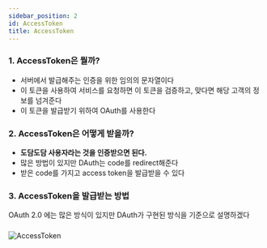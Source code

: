 ```yaml
---
sidebar_position: 2
id: AccessToken
title: AccessToken
---
```


### 1. AccessToken은 뭘까?
- 서버에서 발급해주는 인증을 위한 임의의 문자열이다
- 이 토큰을 사용하여 서비스를 요청하면 이 토큰을 검증하고, 맞다면 해당 고객의 정보를 넘겨준다
- 이 토큰을 발급받기 위하여 OAuth를 사용한다
### 2. AccessToken은 어떻게 받을까?
- **도담도담 사용자라는 것을 인증받으면 된다.**
- 많은 방법이 있지만 DAuth는 code를 redirect해준다
- 받은 code를 가지고 access token을 발급받을 수 있다
### 3. AccessToken을 발급받는 방법
OAuth 2.0 에는 많은 방식이 있지만 DAuth가 구현된 방식을 기준으로 설명하겠다
### 
![AccessToken](/img/accesstoken/accesstoken.png)
